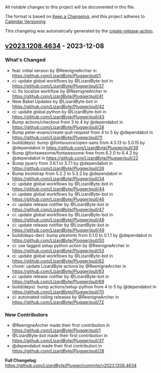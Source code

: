 <!-- # Changelog -->

All notable changes to this project will be documented in this file.

The format is based on [Keep a Changelog](https://keepachangelog.com/en/1.0.0/),
and this project adheres to [Calendar Versioning](https://calver.org/).

This changelog was automatically generated by the
[create-release-action](https://github.com/LizardByte/create-release-action).

## [v2023.1208.4634] - 2023-12-08

### What's Changed
* feat: initial version by @ReenigneArcher in https://github.com/LizardByte/Plugger/pull/1
* ci: update global workflows by @LizardByte-bot in https://github.com/LizardByte/Plugger/pull/37
* ci: fix localize workflow by @ReenigneArcher in https://github.com/LizardByte/Plugger/pull/41
* New Babel Updates by @LizardByte-bot in https://github.com/LizardByte/Plugger/pull/42
* ci: update global python by @LizardByte-bot in https://github.com/LizardByte/Plugger/pull/43
* Bump actions/checkout from 3 to 4 by @dependabot in https://github.com/LizardByte/Plugger/pull/28
* Bump peter-evans/create-pull-request from 4 to 5 by @dependabot in https://github.com/LizardByte/Plugger/pull/11
* build(deps): bump @fontsource/open-sans from 4.5.13 to 5.0.15 by @dependabot in https://github.com/LizardByte/Plugger/pull/39
* Bump @fortawesome/fontawesome-free from 6.2.0 to 6.4.2 by @dependabot in https://github.com/LizardByte/Plugger/pull/22
* Bump jquery from 3.6.1 to 3.7.1 by @dependabot in https://github.com/LizardByte/Plugger/pull/26
* Bump bootstrap from 5.2.2 to 5.3.2 by @dependabot in https://github.com/LizardByte/Plugger/pull/34
* ci: update global workflows by @LizardByte-bot in https://github.com/LizardByte/Plugger/pull/44
* ci: update global workflows by @LizardByte-bot in https://github.com/LizardByte/Plugger/pull/46
* ci: update release notifier by @LizardByte-bot in https://github.com/LizardByte/Plugger/pull/47
* ci: update global workflows by @LizardByte-bot in https://github.com/LizardByte/Plugger/pull/48
* ci: update release notifier by @LizardByte-bot in https://github.com/LizardByte/Plugger/pull/49
* build(deps-dev): bump plexhints from 0.1.0 to 0.1.1 by @dependabot in https://github.com/LizardByte/Plugger/pull/50
* ci: use tagged setup python action by @ReenigneArcher in https://github.com/LizardByte/Plugger/pull/53
* ci: update global workflows by @LizardByte-bot in https://github.com/LizardByte/Plugger/pull/62
* chore: update LizardByte actions by @ReenigneArcher in https://github.com/LizardByte/Plugger/pull/63
* ci: update release notifier by @LizardByte-bot in https://github.com/LizardByte/Plugger/pull/69
* build(deps): bump actions/setup-python from 4 to 5 by @dependabot in https://github.com/LizardByte/Plugger/pull/70
* ci: automated rolling releases by @ReenigneArcher in https://github.com/LizardByte/Plugger/pull/72

### New Contributors
* @ReenigneArcher made their first contribution in https://github.com/LizardByte/Plugger/pull/1
* @LizardByte-bot made their first contribution in https://github.com/LizardByte/Plugger/pull/37
* @dependabot made their first contribution in https://github.com/LizardByte/Plugger/pull/28

**Full Changelog**: https://github.com/LizardByte/Plugger/commits/v2023.1208.4634

[v2023.1208.4634]: https://github.com/LizardByte/Plugger/releases/tag/v2023.1208.4634
